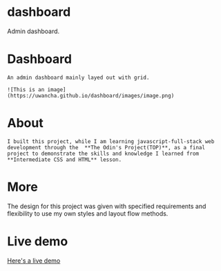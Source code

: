 # dashboard
Admin dashboard.

# Dashboard

    An admin dashboard mainly layed out with grid.

    ![This is an image](https://uwancha.github.io/dashboard/images/image.png)

# About

    I built this project, while I am learning javascript-full-stack web development through the  **The Odin's Project(TOP)**, as a final project to demonstrate the skills and knowledge I learned from **Intermediate CSS and HTML** lesson.

# More 

   The design for this project was given with specified requirements and flexibility to use my own styles and layout flow methods. 

# Live demo

  [Here's a live demo](https://uwancha.github.io/dashboard/)

